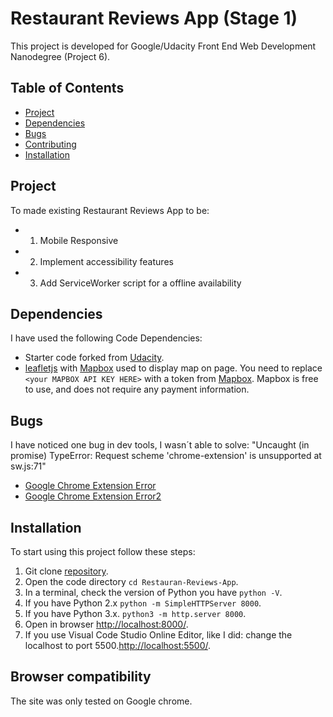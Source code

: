 # Restaurant Reviews App (Stage 1)
This project is developed for Google/Udacity Front End Web Development Nanodegree (Project 6).

## Table of Contents

* [Project](#project)
* [Dependencies](#dependencies)
* [Bugs](#bugs)
* [Contributing](#contributing)
* [Installation](#installation)

## Project 
To made existing Restaurant Reviews App to be:

- 1. Mobile Responsive
- 2. Implement accessibility features
- 3. Add ServiceWorker script for a offline availability


## Dependencies
I have used the following Code Dependencies:

- Starter code forked from [Udacity](https://github.com/udacity/mws-restaurant-stage-1). 
-  [leafletjs](https://leafletjs.com/) with [Mapbox](https://www.mapbox.com/) used to display map on page. You need to replace `<your MAPBOX API KEY HERE>` with a token from [Mapbox](https://www.mapbox.com/). Mapbox is free to use, and does not require any payment information. 

## Bugs
I have noticed one bug in dev tools, I wasn´t able to solve:
"Uncaught (in promise) TypeError: Request scheme 'chrome-extension' is unsupported at sw.js:71" 
-  [Google Chrome Extension Error](https://github.com/zeit/next.js/issues/1269)
- [Google Chrome Extension Error2](https://github.com/GoogleChromeLabs/sw-toolbox/issues/171) 

## Installation
To start using this project follow these steps:
1. Git clone [repository](https://github.com/dianavile/mws-restaurant-stage-1.git).
2. Open the code directory `cd Restauran-Reviews-App`.
3. In a terminal, check the version of Python you have `python -V`.
4. If you have Python 2.x `python -m SimpleHTTPServer 8000`.
5. If you have Python 3.x. `python3 -m http.server 8000`.
6. Open in browser [http://localhost:8000/](http://localhost:8000/).
7. If you use Visual Code Studio Online Editor, like I did:
change the localhost to port 5500.[http://localhost:5500/](http://localhost:5500/).

## Browser compatibility
The site was only tested on Google chrome.


